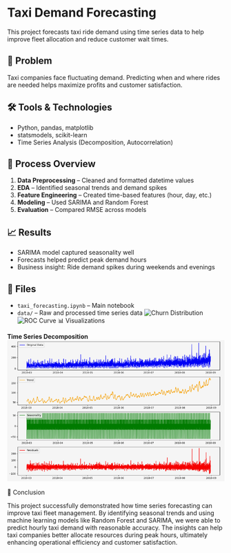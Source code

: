 # Taxi Demand Forecasting

This project forecasts taxi ride demand using time series data to help improve fleet allocation and reduce customer wait times.

## 🎯 Problem

Taxi companies face fluctuating demand. Predicting when and where rides are needed helps maximize profits and customer satisfaction.

## 🛠️ Tools & Technologies

- Python, pandas, matplotlib  
- statsmodels, scikit-learn  
- Time Series Analysis (Decomposition, Autocorrelation)

## 🔄 Process Overview

1. **Data Preprocessing** – Cleaned and formatted datetime values  
2. **EDA** – Identified seasonal trends and demand spikes  
3. **Feature Engineering** – Created time-based features (hour, day, etc.)  
4. **Modeling** – Used SARIMA and Random Forest  
5. **Evaluation** – Compared RMSE across models

## 📈 Results

- SARIMA model captured seasonality well  
- Forecasts helped predict peak demand hours  
- Business insight: Ride demand spikes during weekends and evenings

## 📁 Files

- `taxi_forecasting.ipynb` – Main notebook  
- `data/` – Raw and processed time series data
![Churn Distribution](images/Churn_distribution.png)
![ROC Curve](images/sklearn_metrics_roc.png)
📊 Visualizations



**Time Series Decomposition**
![Time Series Decomposition](images/Time_series_decompose.png)


🧾 Conclusion

This project successfully demonstrated how time series forecasting can improve taxi fleet management. By identifying seasonal trends and using machine learning models like Random Forest and SARIMA, we were able to predict hourly taxi demand with reasonable accuracy. The insights can help taxi companies better allocate resources during peak hours, ultimately enhancing operational efficiency and customer satisfaction.

